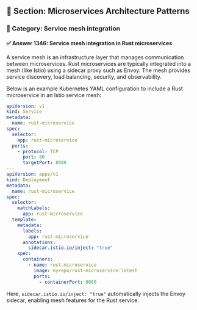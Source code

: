 ## 📘 Section: Microservices Architecture Patterns  
### 🔹 Category: Service mesh integration  
#### ✅ Answer 1346: Service mesh integration in Rust microservices

A service mesh is an infrastructure layer that manages communication between microservices. Rust microservices are typically integrated into a mesh (like Istio) using a sidecar proxy such as Envoy. The mesh provides service discovery, load balancing, security, and observability.

Below is an example Kubernetes YAML configuration to include a Rust microservice in an Istio service mesh:

```yaml
apiVersion: v1
kind: Service
metadata:
  name: rust-microservice
spec:
  selector:
    app: rust-microservice
  ports:
    - protocol: TCP
      port: 80
      targetPort: 8080
---
apiVersion: apps/v1
kind: Deployment
metadata:
  name: rust-microservice
spec:
  selector:
    matchLabels:
      app: rust-microservice
  template:
    metadata:
      labels:
        app: rust-microservice
      annotations:
        sidecar.istio.io/inject: "true"
    spec:
      containers:
        - name: rust-microservice
          image: myrepo/rust-microservice:latest
          ports:
            - containerPort: 8080
```
Here, `sidecar.istio.io/inject: "true"` automatically injects the Envoy sidecar, enabling mesh features for the Rust service.

